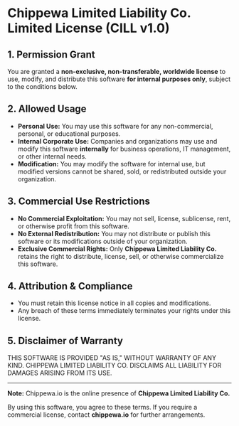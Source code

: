 # Chippewa Limited Liability Co. Limited License (CILL v1.0)

## 1. Permission Grant
You are granted a **non-exclusive, non-transferable, worldwide license** to use, modify, and distribute this software **for internal purposes only**, subject to the conditions below.

## 2. Allowed Usage
- **Personal Use:** You may use this software for any non-commercial, personal, or educational purposes.
- **Internal Corporate Use:** Companies and organizations may use and modify this software **internally** for business operations, IT management, or other internal needs.
- **Modification:** You may modify the software for internal use, but modified versions cannot be shared, sold, or redistributed outside your organization.

## 3. Commercial Use Restrictions
- **No Commercial Exploitation:** You may not sell, license, sublicense, rent, or otherwise profit from this software.
- **No External Redistribution:** You may not distribute or publish this software or its modifications outside of your organization.
- **Exclusive Commercial Rights:** Only **Chippewa Limited Liability Co.** retains the right to distribute, license, sell, or otherwise commercialize this software.

## 4. Attribution & Compliance
- You must retain this license notice in all copies and modifications.
- Any breach of these terms immediately terminates your rights under this license.

## 5. Disclaimer of Warranty
THIS SOFTWARE IS PROVIDED "AS IS," WITHOUT WARRANTY OF ANY KIND. CHIPPEWA LIMITED LIABILITY CO. DISCLAIMS ALL LIABILITY FOR DAMAGES ARISING FROM ITS USE.

---

**Note:** Chippewa.io is the online presence of **Chippewa Limited Liability Co.**

By using this software, you agree to these terms. If you require a commercial license, contact **chippewa.io** for further arrangements.
